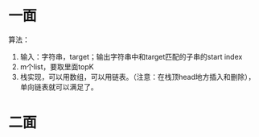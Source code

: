 # 一面
算法：
1. 输入：字符串，target；输出字符串中和target匹配的子串的start index
2. m个list，要取里面topK
3. 栈实现，可以用数组，可以用链表。（注意：在栈顶head地方插入和删除），单向链表就可以满足了。



# 二面

<!--stackedit_data:
eyJoaXN0b3J5IjpbLTEyNjM1MjkwMDAsMTk0MTIyMjEyXX0=
-->